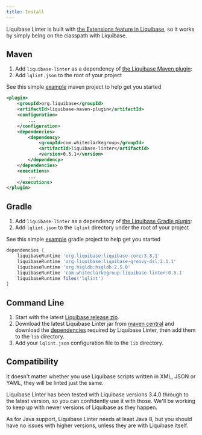 ```yaml
---
title: Install
---
```


Liquibase Linter is built with [the Extensions feature in Liquibase](https://liquibase.jira.com/wiki/spaces/CONTRIB/overview), so it works by simply being on the classpath with Liquibase.

## Maven

1. Add `liquibase-linter` as a dependency of [the Liquibase Maven plugin](http://www.liquibase.org/documentation/maven/):
2. Add `lqlint.json` to the root of your project

See this simple [example](https://github.com/whiteclarkegroup/liquibase-linter/tree/main/examples/maven) maven project to help get you started

```xml
<plugin>
    <groupId>org.liquibase</groupId>
    <artifactId>liquibase-maven-plugin</artifactId>
    <configuration>
        ...
    </configuration>
    <dependencies>
        <dependency>
            <groupId>com.whiteclarkegroup</groupId>
            <artifactId>liquibase-linter</artifactId>
            <version>0.5.1</version>
        </dependency>
    </dependencies>
    <executions>
        ...
    </executions>
</plugin>
```

## Gradle

1. Add `liquibase-linter` as a dependency of [the Liquibase Gradle plugin](https://github.com/liquibase/liquibase-gradle-plugin):
2. Add `lqlint.json` to the `lqlint` directory under the root of your project

See this simple [example](https://github.com/whiteclarkegroup/liquibase-linter/tree/main/examples/gradle) gradle project to help get you started

```groovy
dependencies {
    liquibaseRuntime 'org.liquibase:liquibase-core:3.8.1'
    liquibaseRuntime 'org.liquibase:liquibase-groovy-dsl:2.1.1'
    liquibaseRuntime 'org.hsqldb:hsqldb:2.5.0'
    liquibaseRuntime 'com.whiteclarkegroup:liquibase-linter:0.5.1'
    liquibaseRuntime files('lqlint')
}
```

## Command Line

1. Start with the latest [Liquibase release zip](https://github.com/liquibase/liquibase/releases/).
2. Download the latest Liquibase Linter jar from [maven central](https://repo1.maven.org/maven2/com/whiteclarkegroup/liquibase-linter/) and download 
the [dependencies](https://mvnrepository.com/artifact/com.whiteclarkegroup/liquibase-linter) required by Liquibase Linter, then add them to 
the `lib` directory.
3. Add your `lqlint.json` configuration file to the `lib` directory.

## Compatibility

It doesn't matter whether you use Liquibase scripts written in XML, JSON or YAML, they will be linted just the same.

Liquibase Linter has been tested with Liquibase versions 3.4.0 through to the latest version, so you can confidently use it with those. We'll be working to keep up with newer versions of Liquibase as they happen.

As for Java support, Liquibase Linter needs at least Java 8, but you should have no issues with higher versions, unless they are with Liquibase itself.
